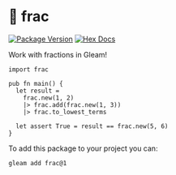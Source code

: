 # 🧮 frac

[![Package Version](https://img.shields.io/hexpm/v/frac)](https://hex.pm/packages/frac)
[![Hex Docs](https://img.shields.io/badge/hex-docs-ffaff3)](https://hexdocs.pm/frac/)

Work with fractions in Gleam!

```gleam
import frac

pub fn main() {
  let result =
    frac.new(1, 2)
    |> frac.add(frac.new(1, 3))
    |> frac.to_lowest_terms

  let assert True = result == frac.new(5, 6)
}
```

To add this package to your project you can:

```sh
gleam add frac@1
```
